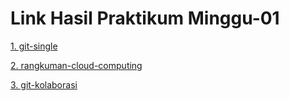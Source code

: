 # Link Hasil Praktikum Minggu-01

[1. git-single](/minggu-01/git-single.md)

[2. rangkuman-cloud-computing](/minggu-01/rangkuman-cloud-computing.md)

[3. git-kolaborasi](/minggu-01/git-kolaborasi.md)
